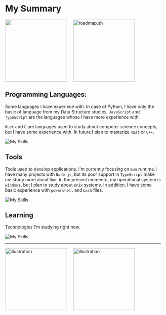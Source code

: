 # My Summary
<div style="display: flex; flex-direction: row; gap: 20px; align-items: center;">
  <a href="https://github.com/Muriyoku/convoychat">
  <img height=200  src="https://github-readme-stats.vercel.app/api/top-langs?username=Muriyoku&show_icons=true&theme=dark&layout=compact&langs_count=8&card_width=200" />
</a>
<a href="https://roadmap.sh"><img height="200" src="https://roadmap.sh/card/wide/67096eb6fb4be684db396ab4?variant=dark&roadmaps=computer-science%2Ctypescript%2Cjavascript%2Cbackend" alt="roadmap.sh"/></a>
</div>


## Programming Languages:

Some languages I have experiece with. In case of Python, I have only the basic of language from my Data Structure studies. `JavaScript` and `TypeScript` are the languages whose I have more experience with. 

`Rust` and `C` are languages used to study about computer science concepts, but I have some experience with. In future I plan to masterize `Rust` or `C++`.  

![My Skills](https://go-skill-icons.vercel.app/api/icons?i=typescript,javascript,rust,c)

## Tools 

Tools used to develop applications. I'm currently focusing on `Bun` runtime. I have many projects with `Node.js`, but its poor support in `TypeScript` make me study more about `Bun`. In the present momento, my operational system is `windows`, but I plan to study about `unix` systems. In addition, I have some basic experience with `powershell` and `bash` files. 

![My Skills](https://go-skill-icons.vercel.app/api/icons?i=sqlite,bun,nodejs,jwt,windows,vercel)

## Learning 

Technologies I'm studying right now. 

![My Skills](https://go-skill-icons.vercel.app/api/icons?i=sqlite,postgresql,rust,c,cpp)


---
<div style="display: flex; flex-direction: row; gap: 20px; align-items: center;">
  <img height="200" width="200" src="https://media1.tenor.com/m/TYNpGhXizs0AAAAC/wrecksmgee-hajime.gif" alt="illustration" />
  <img height="200" width="200" src="https://media1.tenor.com/m/D0uqUaBmhOsAAAAC/let-him-cook-magic.gif" alt="illustration" />
</div>
